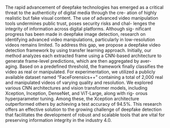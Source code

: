 
The rapid advancement of deepfake technologies has emerged
as a critical threat to the authenticity of digital media through the cre-
ation of highly realistic but fake visual content. The use of advanced video
manipulation tools undermines public trust, poses security risks and chal-
lenges the integrity of information across digital platforms. Although sig-
nificant progress has been made in deepfake image detection, research on
identifying advanced video manipulations, particularly in low-resolution
videos remains limited. To address this gap, we propose a deepfake video
detection framework by using transfer learning approach. Initially, our
method analyzes each extracted frame using a CNN-based architecture
to generate frame-level predictions, which are then aggregated by aver-
aging. Based on a predefined threshold, the framework finally classifies
the video as real or manipulated. For experimentation, we utilized a
publicly available dataset named “FaceForensics++” containing a total
of 2,000 real and manipulated videos of varying quality and resolution.
We explored various CNN architectures and vision transformer models,
including Xception, Inception, DenseNet, and ViT-Large, along with rig-
orous hyperparameter tuning. Among these, the Xception architecture
outperformed others by achieving a test accuracy of 94.5%. This research
offers an effective solution to the growing challenge of deepfake detection
that facilitates the development of robust and scalable tools that are
vital for preserving information integrity in the industry 4.0.
